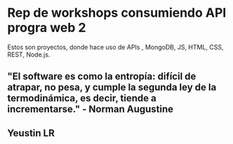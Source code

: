 # Rep de workshops consumiendo API progra web 2

Estos son proyectos, donde hace uso de APIs , MongoDB, JS, HTML, CSS, REST, Node.js.

## "El software es como la entropía: difícil de atrapar, no pesa, y cumple la segunda ley de la termodinámica, es decir, tiende a incrementarse." - Norman Augustine






## Yeustin LR
